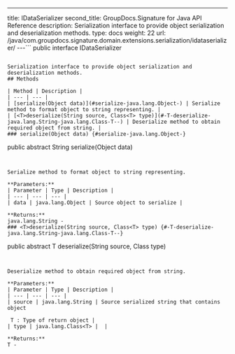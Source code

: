 ---
title: IDataSerializer
second_title: GroupDocs.Signature for Java API Reference
description: Serialization interface to provide object serialization and deserialization methods.
type: docs
weight: 22
url: /java/com.groupdocs.signature.domain.extensions.serialization/idataserializer/
---```
public interface IDataSerializer
```

Serialization interface to provide object serialization and deserialization methods.
## Methods

| Method | Description |
| --- | --- |
| [serialize(Object data)](#serialize-java.lang.Object-) | Serialize method to format object to string representing. |
| [<T>deserialize(String source, Class<T> type)](#-T-deserialize-java.lang.String-java.lang.Class-T--) | Deserialize method to obtain required object from string. |
### serialize(Object data) {#serialize-java.lang.Object-}
```
public abstract String serialize(Object data)
```


Serialize method to format object to string representing.

**Parameters:**
| Parameter | Type | Description |
| --- | --- | --- |
| data | java.lang.Object | Source object to serialize |

**Returns:**
java.lang.String - 
### <T>deserialize(String source, Class<T> type) {#-T-deserialize-java.lang.String-java.lang.Class-T--}
```
public abstract T <T>deserialize(String source, Class<T> type)
```


Deserialize method to obtain required object from string.

**Parameters:**
| Parameter | Type | Description |
| --- | --- | --- |
| source | java.lang.String | Source serialized string that contains object

 T : Type of return object |
| type | java.lang.Class<T> |  |

**Returns:**
T - 
